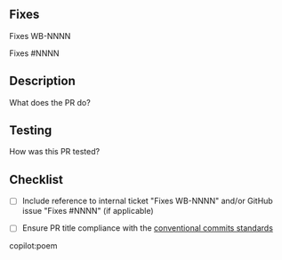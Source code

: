 Fixes
-----

Fixes WB-NNNN

Fixes #NNNN

Description
-----------
What does the PR do?


Testing
-------
How was this PR tested?

Checklist
-------
- [ ] Include reference to internal ticket "Fixes WB-NNNN" and/or GitHub issue "Fixes #NNNN" (if applicable)
- [ ] Ensure PR title compliance with the [conventional commits standards](https://github.com/wandb/wandb/blob/main/CONTRIBUTING.md#conventional-commits)


copilot:poem